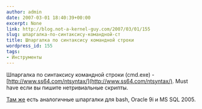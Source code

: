 ```yaml
---
author: admin
date: 2007-03-01 18:40:39+00:00
excerpt: None
link: http://blog.not-a-kernel-guy.com/2007/03/01/155
slug: шпаргалка-по-синтаксису-командной-ст
title: Шпаргалка по синтаксису командной строки
wordpress_id: 155
tags:
- Инструменты
---
```


Шпаргалка по синтаксису командной строки (cmd.exe) - [http://www.ss64.com/ntsyntax/](http://www.ss64.com/ntsyntax/). Must have если вы пишите нетривиальные скрипты. 

[Там же](http://www.ss64.com/index.html) есть аналогичные шпаргалки для bash, Oracle 9i и MS SQL 2005.
